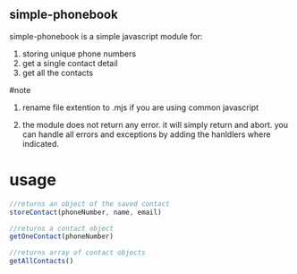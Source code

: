 ## simple-phonebook
simple-phonebook is a simple javascript module for:
1. storing unique phone numbers
2. get a single contact detail
3. get all the contacts

#note
1. rename file extention to .mjs if you are using common javascript

2. the module does not return any error. it will simply return and abort. you can handle all errors and exceptions by adding the hanldlers where indicated.


# usage
```javascript
//returns an object of the saved contact
storeContact(phoneNumber, name, email)

//returns a contact object
getOneContact(phoneNumber)

//returns array of contact objects
getAllContacts()
```
